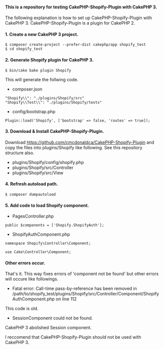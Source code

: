 #### This is a repository for testing CakePHP-Shopify-Plugin with CakePHP 3.

The following explanation is how to set up CakePHP-Shopify-Plugin with CakePHP 3. CakePHP-Shopify-Plugin is a plugin for CakePHP 2.


#### 1. Create a new CakePHP 3 project.

```
$ composer create-project --prefer-dist cakephp/app shopify_test
$ cd shopify_test
```


#### 2. Generate Shopify plugin for CakePHP 3.

```
$ bin/cake bake plugin Shopify
```

This will generate the follwing code.

- composer.json
```
"Shopify\\": "./plugins/Shopify/src"
"Shopify\\Test\\": "./plugins/Shopify/tests"
```

- config/bootstrap.php
```
Plugin::load('Shopify', ['bootstrap' => false, 'routes' => true]);
```


#### 3. Download & Install CakePHP-Shopify-Plugin.

Download https://github.com/cmcdonaldca/CakePHP-Shopify-Plugin and copy the files into plugins/Shopify like following. See this repository structure also.

- plugins/Shopify/config/shopify.php
- plugins/Shopify/src/Controller
- plugins/Shopify/src/View


#### 4. Refresh autoload path.

```
$ composer dumpautoload
```


#### 5. Add code to load Shopify component.

- PagesController.php
```
public $components = ['Shopify.ShopifyAuth'];
```

- ShopifyAuthComponent.php
```
namespace Shopify\Controller\Component;

use Cake\Controller\Component;
```

#### Other errors occur.

That's it. This way fixes errors of 'component not be found' but other errors will occure like followings. 

- Fatal error: Call-time pass-by-reference has been removed in /path/to/shopify_test/plugins/Shopify/src/Controller/Component/ShopifyAuthComponent.php on line 112

This code is old.

- SessionComponent could not be found. 

CakePHP 3 abolished Session component.

I reccomend that CakePHP-Shopify-Plugin should not be used with CakePHP 3.
